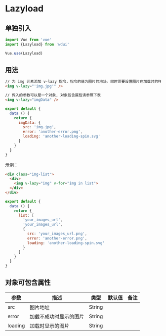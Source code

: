 # Lazyload

## 单独引入

```javascript
import Vue from 'vue'
import {Lazyload} from 'wdui'

Vue.use(Lazyload)
```

## 用法

```html
// 为 img 元素添加 v-lazy 指令，指令的值为图片的地址。同时需要设置图片在加载时的样式。
<img v-lazy="'img.jpg'" />

// 传入的参数可以是一个对象, 对象包含属性请参照下表
<img v-lazy="imgData" />
```
```javascript
export default {
  data () {
    return {
      imgData: {
        src: 'img.jpg',
        error: 'another-error.png',
        loading: 'another-loading-spin.svg'
      }
    }
  }
}
```

示例：

```html
<div class="img-list">
  <div>
    <img v-lazy="img" v-for="img in list">
  </div>
</div>
```
```javascript
export default {
  data () {
    return {
      list: [
        'your_images_url',
        'your_images_url',
        {
          src: 'your_images_url.png',
          error: 'another-error.png',
          loading: 'another-loading-spin.svg'
        }
      ]
    }
  }
}
```

## 对象可包含属性

| 参数    | 描述                   | 类型   | 默认值 | 备注 |
|---------|------------------------|--------|--------|------|
| src     | 图片地址               | String |        |      |
| error   | 加载不成功时显示的图片 | String |        |      |
| loading | 加载时显示的图片       | String |        |      |